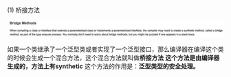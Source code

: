 (1) 桥接方法

![img.png](imgs/img.png)

如果一个类继承了一个泛型类或者实现了一个泛型接口，那么编译器在编译这个类的时候会生成一个混合方法，这个混合方法就叫做**桥接方法**
**这个方法是由编译器生成的，方法上有synthetic**
这个方法的作用是：**泛型类型的安全处理。**



























